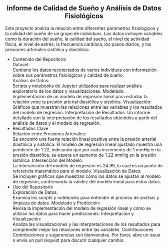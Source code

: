 
<h2 style="text-align: center;">Informe de Calidad de Sueño y Análisis de Datos Fisiológicos</h2>
Este proyecto analiza la relación entre diferentes parámetros fisiológicos y la calidad del sueño de un grupo de individuos. Los datos incluyen variables como la duración del sueño, la calidad del sueño, el nivel de actividad física, el nivel de estrés, la frecuencia cardíaca, los pasos diarios, y las presiones arteriales sistólica y diastólica.

* Contenido del Repositorio<br>
Dataset:<br>
Contiene los datos recolectados de varios individuos con información sobre sus parámetros fisiológicos y calidad de sueño.<br>
Análisis de Datos: <br>
Scripts y notebooks de Jupyter utilizados para realizar análisis exploratorio de los datos y visualizaciones.
Modelado:<br>
 Implementación de un modelo de regresión lineal para estudiar la relación entre la presión arterial diastólica y sistólica.
Visualización:<br> 
Gráficos que muestran las relaciones entre las variables y los resultados del modelo de regresión.
Interpretación de Resultados: 
Un informe detallado con la interpretación de los resultados obtenidos a partir del análisis de datos y el modelo de regresión.
* Resultados Clave<br>
Relación entre Presiones Arteriales: <br>
Se encontró una fuerte relación lineal positiva entre la presión arterial diastólica y sistólica. El modelo de regresión lineal ajustado muestra una pendiente de 1.22, indicando que por cada incremento de 1 mmHg en la presión diastólica, se espera un aumento de 1.22 mmHg en la presión sistólica.
Intersección del Modelo:<br>
 La intersección del modelo de regresión es 24.99, lo cual es un punto de referencia matemático para el modelo.
Visualización de Datos:<br> 
Se incluyen gráficos que muestran cómo los datos se ajustan al modelo de regresión, confirmando la validez del modelo lineal para estos datos.
* Uso del Repositorio<br>
Exploración de Datos:<br>
 Examina los scripts y notebooks para entender el proceso de análisis y limpieza de datos.
Modelado y Predicción: <br>
Revisa la implementación del modelo de regresión lineal y cómo se utilizan los datos para hacer predicciones.
Interpretación y Visualización:<br> 
Analiza las visualizaciones y las interpretaciones de los resultados para comprender mejor las relaciones entre las variables.
Contribuciones<br>
Contribuciones y sugerencias son bienvenidas. Por favor, abre un issue o envía un pull request para discutir cualquier cambio.